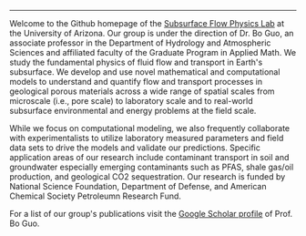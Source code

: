
---

Welcome to the Github homepage of the [Subsurface Flow Physics Lab](https://guolab.arizona.edu/) at the University of Arizona. Our group is under the direction of Dr. Bo Guo, an associate professor in the Department of Hydrology and Atmospheric Sciences and affiliated faculty of the Graduate Program in Applied Math. We study the fundamental physics of fluid flow and transport in Earth's subsurface. We develop and use novel mathematical and computational models to understand and quantify flow and transport processes in geological porous materials across a wide range of spatial scales from microscale (i.e., pore scale) to laboratory scale and to real-world subsurface environmental and energy problems at the field scale.

While we focus on computational modeling, we also frequently collaborate with experimentalists to utilize laboratory measured parameters and field data sets to drive the models and validate our predictions. Specific application areas of our research include contaminant transport in soil and groundwater especially emerging contaminants such as PFAS, shale gas/oil production, and geological CO2 sequestration. Our research is funded by National Science Foundation, Department of Defense, and American Chemical Society Petroleumn Research Fund. 

For a list of our group's publications visit the [Google Scholar profile](https://scholar.google.com/citations?user=I_kzyTcAAAAJ&hl=en) of Prof. Bo Guo.  
